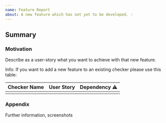 ```yaml
---
name: Feature Report
about: A new feature which has not yet to be developed. 💡
---
```


## Summary

### Motivation
Describe as a user-story what you want to achieve with that new feature.

Info: If you want to add a new feature to an existing checker please use this table:

| Checker Name | User Story | Dependency :warning: |
|--------------|------------|----------------------|
|              |            |                      |

### Appendix
Further information, screenshots
